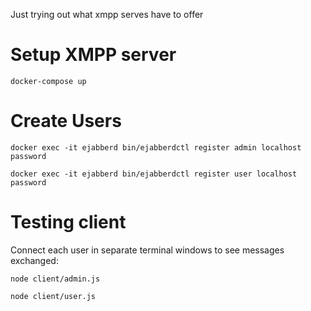 Just trying out what xmpp serves have to offer

# Setup XMPP server
```
docker-compose up
```

# Create Users
```
docker exec -it ejabberd bin/ejabberdctl register admin localhost password
```

```
docker exec -it ejabberd bin/ejabberdctl register user localhost password
```

# Testing client
Connect each user in separate terminal windows to see messages exchanged:
```
node client/admin.js
```
```
node client/user.js
```
